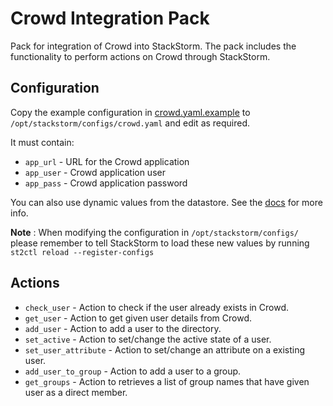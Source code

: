 
# Crowd Integration Pack

Pack for integration of Crowd into StackStorm. The pack includes the
functionality to perform actions on Crowd through StackStorm.

## Configuration

Copy the example configuration in [crowd.yaml.example](./crowd.yaml.example)
to `/opt/stackstorm/configs/crowd.yaml` and edit as required.

It must contain:

* ``app_url`` - URL for the Crowd application 
* ``app_user`` - Crowd application user
* ``app_pass`` - Crowd application password

You can also use dynamic values from the datastore. See the
[docs](https://docs.stackstorm.com/reference/pack_configs.html) for more info.

**Note** : When modifying the configuration in `/opt/stackstorm/configs/` please
           remember to tell StackStorm to load these new values by running
           `st2ctl reload --register-configs`

## Actions

* `check_user` - Action to check if the user already exists in Crowd.
* `get_user` - Action to get given user details from Crowd.
* `add_user` - Action to add a user to the directory. 
* `set_active` - Action to set/change the active state of a user.
* `set_user_attribute` - Action to set/change an attribute on a existing user.
* `add_user_to_group` - Action to add a user to a group.
* `get_groups` - Action to retrieves a list of group names that have given user as a direct member.


